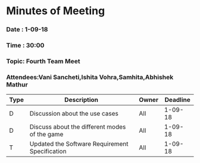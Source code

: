 # Minutes of Meeting

### Date : 1-09-18
### Time : 30:00
### Topic: Fourth Team Meet
### Attendees:Vani Sancheti,Ishita Vohra,Samhita,Abhishek Mathur

Type | Description | Owner | Deadline
---- | ---- | ---- | ----
D |Discussion about the use cases| All | 1-09-18
D |Discuss about the different modes of the game | All | 1-09-18
T |Updated the Software Requirement Specification|All| 1-09-18
